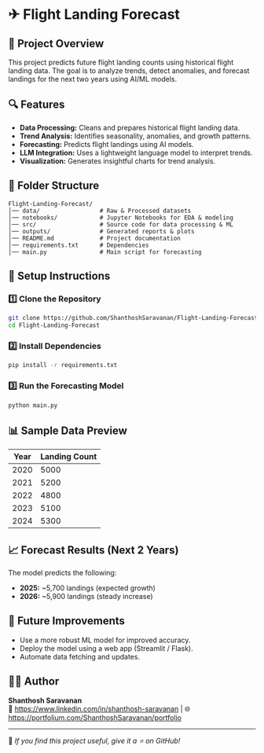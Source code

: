 # ✈ Flight Landing Forecast

## 📌 Project Overview
This project predicts future flight landing counts using historical flight landing data. The goal is to analyze trends, detect anomalies, and forecast landings for the next two years using AI/ML models.

## 🔍 Features
- **Data Processing:** Cleans and prepares historical flight landing data.
- **Trend Analysis:** Identifies seasonality, anomalies, and growth patterns.
- **Forecasting:** Predicts flight landings using AI models.
- **LLM Integration:** Uses a lightweight language model to interpret trends.
- **Visualization:** Generates insightful charts for trend analysis.

## 📂 Folder Structure
```
Flight-Landing-Forecast/
│── data/                 # Raw & Processed datasets
│── notebooks/            # Jupyter Notebooks for EDA & modeling
│── src/                  # Source code for data processing & ML
│── outputs/              # Generated reports & plots
│── README.md             # Project documentation
│── requirements.txt      # Dependencies
│── main.py               # Main script for forecasting
```

## 🔧 Setup Instructions
### 1️⃣ Clone the Repository
```sh
git clone https://github.com/ShanthoshSaravanan/Flight-Landing-Forecast.git
cd Flight-Landing-Forecast
```

### 2️⃣ Install Dependencies
```sh
pip install -r requirements.txt
```

### 3️⃣ Run the Forecasting Model
```sh
python main.py
```

## 📊 Sample Data Preview
| Year | Landing Count |
|------|--------------|
| 2020 | 5000         |
| 2021 | 5200         |
| 2022 | 4800         |
| 2023 | 5100         |
| 2024 | 5300         |

## 📈 Forecast Results (Next 2 Years)
The model predicts the following:
- **2025:** ~5,700 landings (expected growth)
- **2026:** ~5,900 landings (steady increase)

## 🚀 Future Improvements
- Use a more robust ML model for improved accuracy.
- Deploy the model using a web app (Streamlit / Flask).
- Automate data fetching and updates.

## 👨‍💻 Author
**Shanthosh Saravanan**  
 🔗 https://www.linkedin.com/in/shanthosh-saravanan | 🌐 https://portfolium.com/ShanthoshSaravanan/portfolio

---
📌 *If you find this project useful, give it a ⭐ on GitHub!*

